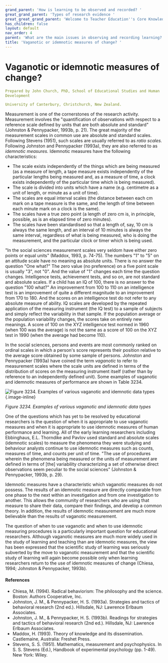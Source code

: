 ```yaml
---
grand_parent: 'How is learning to be observed and recorded? '
great_grand_parent: 'Types of research evidence '
great_great_grand_parent: 'Welcome to Teacher Education''s Core Knowledge and Skills.'
has_children: false
layout: default
nav_order: 4
parent: 'What are the main issues in observing and recording learning? '
title: 'Vaganotic or idemnotic measures of change? '
---
```

# Vaganotic or idemnotic measures of change?


```yaml
Prepared by John Church, PhD, School of Educational Studies and Human
Development

University of Canterbury, Christchurch, New Zealand.
```


Measurement is one of the cornerstones of the research activity.
Measurement involves the "quantification of observations with respect to
a reference scale defined by units that are both absolute and standard"
(Johnston & Pennypacker, 1993b, p. 21). The great majority of the
measurement scales in common use are absolute and standard scales.
Following Stevens (1951), such scales are usually referred to as *ratio
scales.* Following Johnston and Pennypacker (1993a), they are also
referred to as *idemnotic measures.* Idemnotic measures have the
following characteristics:

-   The scale exists independently of the things which are being
    measured (as a measure of length, a tape measure exists
    independently of the particular lengths being measured and, as a
    measure of time, a clock exists independently of the particular time
    which is being measured).
-   The scale is divided into units which have a name (e.g. centimetre
    as a unit of length, or minute as a unit of time).
-   The scales are equal interval scales (the distance between each cm
    mark on a tape measure is the same, and the length of time between
    each minute mark on a clock is the same).
-   The scales have a true zero point (a length of zero cm is, in
    principle, possible, as is an elapsed time of zero minutes).
-   The scales have been standardised so that a length of, say, 10 cm is
    always the same length, and an interval of 10 minutes is always the
    same interval, regardless of what is being measured, who is doing
    the measurement, and the particular clock or timer which is being
    used.

"In the social sciences measurement scales very seldom have either zero
points or equal units" (Maddox, 1993, p. 74-75). The numbers "1" to "5"
on an attitude scale have no meaning as absolute units. There is no
answer the question "One what?" The zero value (no preference) on a five
point scale is usually "3", not "0". And the value of "1" changes each
time the question changes. Intelligence tests, achievement tests, and so
on, are not standard and absolute scales. If a child has an IQ of 100,
there is no answer to the question "100 what?" An improvement from 100
to 110 on an intelligence test is an improvement of quite a different
magnitude to an improvement from 170 to 180. And the scores on an
intelligence test do not refer to any absolute measure of ability. IQ
scales are developed by the repeated application of the measuring
instrument (the IQ test) to a sample of subjects and simply reflect the
variability in that sample. If the population average or the population
variability changes, the scores take on entirely new meanings. A score
of 100 on the XYZ intelligence test normed in 1960 (when 100 was the
average) is not the same as a score of 100 on the XYZ test in 1990 (when
the average had become 110).

In the social sciences, persons and events are most commonly ranked on
ordinal scales in which a person\'s score represents their position
relative to the average score obtained by some sample of persons.
Johnston and Pennypacker (1993a) have coined the term *vaganotic* to
refer to measurement scales where the scale units are defined in terms
of the distribution of scores on the measuring instrument itself (rather
than by reference to an independently defined unit). Some examples of
vaganotic and idemnotic measures of performance are shown in Table 3234.

![Figure 3234. Examples of various vaganotic and idemnotic data
types](../../../../../../assets/images/Figure3234.png "Figure 3234. Examples of various vaganotic and idemnotic data types"){.image-inline}

*Figure 3234. Examples of various vaganotic and idemnotic data types*

One of the questions which has yet to be resolved by educational
researchers is the question of when it is appropriate to use vaganotic
measures and when it is appropriate to use idemnotic measures of human
performance and learning. All of the early learning researchers
including Ebbinghaus, E.L. Thorndike and Pavlov used standard and
absolute scales (idemnotic scales) to measure the phenomena they were
studying and behaviour analysts continue to use idemnotic measures such
as counts, measures of time, and counts per unit of time. "The use of
procedures wherein the phenomena being measured or the units of
measurement are defined in terms of \[the\] variability characterizing a
set of otherwise direct observations seem peculiar to the social
sciences" (Johnston & Pennypacker, 1993b, p. 29).

Idemnotic measures have a characteristic which vaganotic measures do not
possess. The results of an idemnotic measure are directly comparable
from one phase to the next within an investigation and from one
investigation to another. This allows the community of researchers who
are using that measure to share their data, compare their findings, and
develop a common theory. In addition, the results of idemnotic
measurement are much more believable than the results of vaganotic
measurement.

The question of when to use vaganotic and when to use idemnotic
measuring procedures is a particularly important question for
educational researchers. Although vaganotic measures are much more
widely used in the study of learning and teaching than are idemnotic
measures, the view has been expressed that the scientific study of
learning was seriously subverted by the move to vaganotic measurement
and that the scientific study of learning will again become possible
only when learning researchers return to the use of idemnotic measures
of change (Chiesa, 1994; Johnston & Pennypacker, 1993b).


#### References

-   Chiesa, M. (1994). Radical behaviorism: The philosophy and the
    science. Boston: Authors Cooperative, Inc.
-   Johnston, J. M., & Pennypacker, H. S. (1993a). Strategies and
    tactics of behavioral research (2nd ed.). Hillsdale, NJ: Lawrence
    Erlbaum Associates.
-   Johnston, J. M., & Pennypacker, H. S. (1993b). Readings for
    strategies and tactics of behavioral research (2nd ed.). Hillsdale,
    NJ: Lawrence Erlbaum Associates.
-   Maddox, H. (1993). Theory of knowledge and its dissemination.
    Castlemaine, Australia: Freshet Press.
-   Stevens, S. S. (1951). Mathematics, measurement and psychophysics.
    In S. S. Stevens (Ed.), Handbook of experimental psychology (pp.
    1-49). New York: Wiley.
